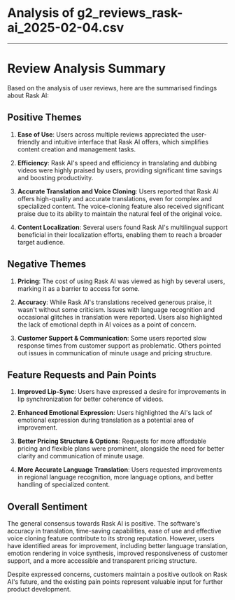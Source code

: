 # Analysis of g2_reviews_rask-ai_2025-02-04.csv
---

# Review Analysis Summary

Based on the analysis of user reviews, here are the summarised findings about Rask AI:

## Positive Themes

1. **Ease of Use**: Users across multiple reviews appreciated the user-friendly and intuitive interface that Rask AI offers, which simplifies content creation and management tasks.

2. **Efficiency**: Rask AI's speed and efficiency in translating and dubbing videos were highly praised by users, providing significant time savings and boosting productivity.

3. **Accurate Translation and Voice Cloning**: Users reported that Rask AI offers high-quality and accurate translations, even for complex and specialized content. The voice-cloning feature also received significant praise due to its ability to maintain the natural feel of the original voice.

4. **Content Localization**: Several users found Rask AI's multilingual support beneficial in their localization efforts, enabling them to reach a broader target audience.

## Negative Themes

1. **Pricing**: The cost of using Rask AI was viewed as high by several users, marking it as a barrier to access for some.

2. **Accuracy**: While Rask AI's translations received generous praise, it wasn't without some criticism. Issues with language recognition and occasional glitches in translation were reported. Users also highlighted the lack of emotional depth in AI voices as a point of concern.

3. **Customer Support & Communication**: Some users reported slow response times from customer support as problematic. Others pointed out issues in communication of minute usage and pricing structure.

## Feature Requests and Pain Points

1. **Improved Lip-Sync**: Users have expressed a desire for improvements in lip synchronization for better coherence of videos.

2. **Enhanced Emotional Expression**: Users highlighted the AI's lack of emotional expression during translation as a potential area of improvement.

3. **Better Pricing Structure & Options**: Requests for more affordable pricing and flexible plans were prominent, alongside the need for better clarity and communication of minute usage.

4. **More Accurate Language Translation**: Users requested improvements in regional language recognition, more language options, and better handling of specialized content.

## Overall Sentiment

The general consensus towards Rask AI is positive. The software's accuracy in translation, time-saving capabilities, ease of use and effective voice cloning feature contribute to its strong reputation. However, users have identified areas for improvement, including better language translation, emotion rendering in voice synthesis, improved responsiveness of customer support, and a more accessible and transparent pricing structure. 

Despite expressed concerns, customers maintain a positive outlook on Rask AI's future, and the existing pain points represent valuable input for further product development.